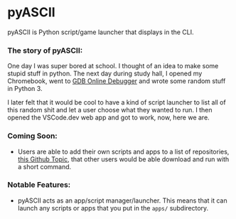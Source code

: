 # pyASCII

pyASCII is Python script/game launcher that displays in the CLI.

### The story of pyASCII:

One day I was super bored at school. I thought of an idea to make some stupid 
stuff in python.
The next day during study hall, I opened my Chromebook, 
went to [GDB Online Debugger](https://www.onlinegdb.com "Online GDB") and 
wrote some random stuff in Python 3.

I later felt that it would be cool to have a kind of script launcher to list 
all of this random shit and let a user choose what they wanted to run. 
I then opened the VSCode.dev web app and got to work, now, here we are.

### Coming Soon:

+ Users are able to add their own scripts and apps to a list of repositories, 
  [this Github Topic](https://github.com/topics/pyascii "Github Topic for pyASCII"), that other users 
  would be able download and run with a short command.

### Notable Features:

+ pyASCII acts as an app/script manager/launcher.
  This means that it can launch any scripts or apps that you put in 
  the `apps/` subdirectory.

<!-- [here](https://www.electra-dev.xyz "This isn't a feature yet!") -->
